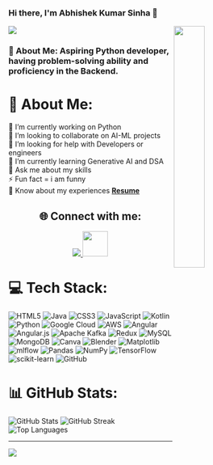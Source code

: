  ### Hi there, I'm Abhishek Kumar Sinha 👋
<img align='right' src="https://miro.medium.com/v2/resize:fit:1100/format:webp/1*zVnWJtyGOX_kUIDm6ccCfQ.gif" width=35%>
<img src="https://readme-typing-svg.herokuapp.com?lines=Python+Developer;&left=true&width=400&height=50">
<h3><b>💫 About Me: Aspiring Python developer, having problem-solving ability and proficiency in the Backend.</b>

 
</h3>

# 💫 About Me:
🔭 I’m currently working on Python<br>
👯 I’m looking to collaborate on AI-ML projects<br>
🤝 I’m looking for help with Developers or engineers<br>
🌱 I’m currently learning Generative AI and DSA<br>
💬 Ask me about my skills<br>
⚡ Fun fact = i am funny <br>
📄 Know about my experiences <a href="https://drive.google.com/file/d/1fMt8FcbmcBpQceCkgZy3AFLWCmKPJNFT/view?usp=sharing" target="_blank"><strong>Resume</strong></a>

<h2 align="center">🌐 Connect with me:</h2>
<p align="center">
  <a href="https://www.linkedin.com/in/abhishek-sinha-1a64b4311/" target="_blank">
    <img src="https://skillicons.dev/icons?i=linkedin" />
  </a>
  <a href="mailto:abhisinha729@gmail.com" target="_blank">
    <img width="50px"  src="https://png.pngtree.com/template/20190725/ourmid/pngtree-gmail-logo-png-image_282635.jpg" />
  </a>
</p>


# 💻 Tech Stack:
![HTML5](https://img.shields.io/badge/html5-%23E34F26.svg?style=for-the-badge&logo=html5&logoColor=white) ![Java](https://img.shields.io/badge/java-%23ED8B00.svg?style=for-the-badge&logo=openjdk&logoColor=white) ![CSS3](https://img.shields.io/badge/css3-%231572B6.svg?style=for-the-badge&logo=css3&logoColor=white) ![JavaScript](https://img.shields.io/badge/javascript-%23323330.svg?style=for-the-badge&logo=javascript&logoColor=%23F7DF1E) ![Kotlin](https://img.shields.io/badge/kotlin-%237F52FF.svg?style=for-the-badge&logo=kotlin&logoColor=white) ![Python](https://img.shields.io/badge/python-3670A0?style=for-the-badge&logo=python&logoColor=ffdd54) ![Google Cloud](https://img.shields.io/badge/GoogleCloud-%234285F4.svg?style=for-the-badge&logo=google-cloud&logoColor=white) ![AWS](https://img.shields.io/badge/AWS-%23FF9900.svg?style=for-the-badge&logo=amazon-aws&logoColor=white) ![Angular](https://img.shields.io/badge/angular-%23DD0031.svg?style=for-the-badge&logo=angular&logoColor=white) ![Angular.js](https://img.shields.io/badge/angular.js-%23E23237.svg?style=for-the-badge&logo=angularjs&logoColor=white) ![Apache Kafka](https://img.shields.io/badge/Apache%20Kafka-000?style=for-the-badge&logo=apachekafka) ![Redux](https://img.shields.io/badge/redux-%23593d88.svg?style=for-the-badge&logo=redux&logoColor=white) ![MySQL](https://img.shields.io/badge/mysql-4479A1.svg?style=for-the-badge&logo=mysql&logoColor=white) ![MongoDB](https://img.shields.io/badge/MongoDB-%234ea94b.svg?style=for-the-badge&logo=mongodb&logoColor=white) ![Canva](https://img.shields.io/badge/Canva-%2300C4CC.svg?style=for-the-badge&logo=Canva&logoColor=white) ![Blender](https://img.shields.io/badge/blender-%23F5792A.svg?style=for-the-badge&logo=blender&logoColor=white) ![Matplotlib](https://img.shields.io/badge/Matplotlib-%23ffffff.svg?style=for-the-badge&logo=Matplotlib&logoColor=black) ![mlflow](https://img.shields.io/badge/mlflow-%23d9ead3.svg?style=for-the-badge&logo=numpy&logoColor=blue) ![Pandas](https://img.shields.io/badge/pandas-%23150458.svg?style=for-the-badge&logo=pandas&logoColor=white) ![NumPy](https://img.shields.io/badge/numpy-%23013243.svg?style=for-the-badge&logo=numpy&logoColor=white) ![TensorFlow](https://img.shields.io/badge/TensorFlow-%23FF6F00.svg?style=for-the-badge&logo=TensorFlow&logoColor=white) ![scikit-learn](https://img.shields.io/badge/scikit--learn-%23F7931E.svg?style=for-the-badge&logo=scikit-learn&logoColor=white) ![GitHub](https://img.shields.io/badge/github-%23121011.svg?style=for-the-badge&logo=github&logoColor=white)
# 📊 GitHub Stats:
![GitHub Stats](https://github-readme-stats.vercel.app/api?username=abhisinha729&theme=monokai&hide_border=false&include_all_commits=false&count_private=false)
![GitHub Streak](https://nirzak-streak-stats.vercel.app/?user=abhisinha729&theme=monokai&hide_border=false)
![Top Languages](https://github-readme-stats.vercel.app/api/top-langs/?username=abhisinha729&theme=monokai&hide_border=false&layout=compact)


---
![](https://visitcount.itsvg.in/api?id=abhisinha729&icon=0&color=0)
<!-- Proudly created with GPRM ( https://gprm.itsvg.in ) -->
